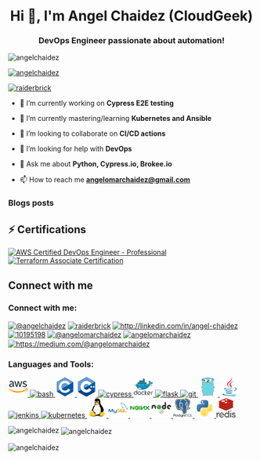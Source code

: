 <h1 align="center">Hi 👋, I'm Angel Chaidez (CloudGeek)</h1>
<h3 align="center">DevOps Engineer passionate about automation!</h3>

<p align="left"> <img src="https://komarev.com/ghpvc/?username=angelchaidez&label=Profile%20views&color=0e75b6&style=flat" alt="angelchaidez" /> </p>

<p align="left"> <a href="https://github.com/ryo-ma/github-profile-trophy"><img src="https://github-profile-trophy.vercel.app/?username=angelchaidez" alt="angelchaidez" /></a> </p>

<p align="left"> <a href="https://twitter.com/raiderbrick" target="blank"><img src="https://img.shields.io/twitter/follow/raiderbrick?logo=twitter&style=for-the-badge" alt="raiderbrick" /></a> </p>

- 🔭 I’m currently working on **Cypress E2E testing**

- 🌱 I’m currently mastering/learning **Kubernetes and Ansible**

- 👯 I’m looking to collaborate on **CI/CD actions**

- 🤝 I’m looking for help with **DevOps**

- 💬 Ask me about **Python, Cypress.io, Brokee.io**

- 📫 How to reach me **angelomarchaidez@gmail.com**

### Blogs posts
<!-- BLOG-POST-LIST:START -->
<!-- BLOG-POST-LIST:END -->

## ⚡ Certifications

<p>
  <a href="https://www.credly.com/badges/558530a8-d526-495c-be3f-eab9409743fc/public_url">
    <img src="https://images.credly.com/size/340x340/images/b9feab85-1a43-4f6c-99a5-631b88d5461b/image.png" width="150" height="150" alt="AWS Certified DevOps Engineer - Professional" />
  </a>
  <a href="https://www.credly.com/badges/29930ab1-06db-432a-846e-929c6a44aaa5/public_url">
    <img src="https://images.credly.com/size/340x340/images/85b9cfc4-257a-4742-878c-4f7ab4a2631b/image.png" width="150" height="150" alt="Terraform Associate Certification" />
  </a>
</p>

## Connect with me
<h3 align="left">Connect with me:</h3>
<p align="left">
<a href="https://dev.to/@angelchaidez" target="blank"><img align="center" src="https://raw.githubusercontent.com/rahuldkjain/github-profile-readme-generator/master/src/images/icons/Social/devto.svg" alt="@angelchaidez" height="30" width="40" /></a>
<a href="https://twitter.com/raiderbrick" target="blank"><img align="center" src="https://raw.githubusercontent.com/rahuldkjain/github-profile-readme-generator/master/src/images/icons/Social/twitter.svg" alt="raiderbrick" height="30" width="40" /></a>
<a href="https://linkedin.com/in/http://linkedin.com/in/angel-chaidez" target="blank"><img align="center" src="https://raw.githubusercontent.com/rahuldkjain/github-profile-readme-generator/master/src/images/icons/Social/linked-in-alt.svg" alt="http://linkedin.com/in/angel-chaidez" height="30" width="40" /></a>
<a href="https://stackoverflow.com/users/10195198" target="blank"><img align="center" src="https://raw.githubusercontent.com/rahuldkjain/github-profile-readme-generator/master/src/images/icons/Social/stack-overflow.svg" alt="10195198" height="30" width="40" /></a>
<a href="https://medium.com/@angelomarchaidez" target="blank"><img align="center" src="https://raw.githubusercontent.com/rahuldkjain/github-profile-readme-generator/master/src/images/icons/Social/medium.svg" alt="@angelomarchaidez" height="30" width="40" /></a>
<a href="https://www.hackerrank.com/angelomarchaidez" target="blank"><img align="center" src="https://raw.githubusercontent.com/rahuldkjain/github-profile-readme-generator/master/src/images/icons/Social/hackerrank.svg" alt="angelomarchaidez" height="30" width="40" /></a>
<a href="/https://medium.com/@angelomarchaidez" target="blank"><img align="center" src="https://raw.githubusercontent.com/rahuldkjain/github-profile-readme-generator/master/src/images/icons/Social/rss.svg" alt="https://medium.com/@angelomarchaidez" height="30" width="40" /></a>
</p>

<h3 align="left">Languages and Tools:</h3>
<p align="left">
<a href="https://aws.amazon.com" target="_blank" rel="noreferrer"> <img src="https://raw.githubusercontent.com/devicons/devicon/master/icons/amazonwebservices/amazonwebservices-original-wordmark.svg" alt="aws" width="40" height="40"/> </a> 
<a href="https://www.gnu.org/software/bash/" target="_blank" rel="noreferrer"> <img src="https://www.vectorlogo.zone/logos/gnu_bash/gnu_bash-icon.svg" alt="bash" width="40" height="40"/> </a> 
<a href="https://www.cprogramming.com/" target="_blank" rel="noreferrer"> <img src="https://raw.githubusercontent.com/devicons/devicon/master/icons/c/c-original.svg" alt="c" width="40" height="40"/> </a> 
<a href="https://www.w3schools.com/cpp/" target="_blank" rel="noreferrer"> <img src="https://raw.githubusercontent.com/devicons/devicon/master/icons/cplusplus/cplusplus-original.svg" alt="cplusplus" width="40" height="40"/> </a> 
<a href="https://www.cypress.io" target="_blank" rel="noreferrer"> <img src="https://raw.githubusercontent.com/simple-icons/simple-icons/6e46ec1fc23b60c8fd0d2f2ff46db82e16dbd75f/icons/cypress.svg" alt="cypress" width="40" height="40"/> </a> 
<a href="https://www.docker.com/" target="_blank" rel="noreferrer"> <img src="https://raw.githubusercontent.com/devicons/devicon/master/icons/docker/docker-original-wordmark.svg" alt="docker" width="40" height="40"/> </a> 
<a href="https://flask.palletsprojects.com/" target="_blank" rel="noreferrer"> <img src="https://www.vectorlogo.zone/logos/pocoo_flask/pocoo_flask-icon.svg" alt="flask" width="40" height="40"/> </a> 
<a href="https://git-scm.com/" target="_blank" rel="noreferrer"> <img src="https://www.vectorlogo.zone/logos/git-scm/git-scm-icon.svg" alt="git" width="40" height="40"/> </a> 
<a href="https://golang.org" target="_blank" rel="noreferrer"> <img src="https://raw.githubusercontent.com/devicons/devicon/master/icons/go/go-original.svg" alt="go" width="40" height="40"/> </a> 
<a href="https://www.java.com" target="_blank" rel="noreferrer"> <img src="https://raw.githubusercontent.com/devicons/devicon/master/icons/java/java-original.svg" alt="java" width="40" height="40"/> </a> 
<a href="https://www.jenkins.io" target="_blank" rel="noreferrer"> <img src="https://www.vectorlogo.zone/logos/jenkins/jenkins-icon.svg" alt="jenkins" width="40" height="40"/> </a> 
<a href="https://kubernetes.io" target="_blank" rel="noreferrer"> <img src="https://www.vectorlogo.zone/logos/kubernetes/kubernetes-icon.svg" alt="kubernetes" width="40" height="40"/> </a> 
<a href="https://www.linux.org/" target="_blank" rel="noreferrer"> <img src="https://raw.githubusercontent.com/devicons/devicon/master/icons/linux/linux-original.svg" alt="linux" width="40" height="40"/> </a> 
<a href="https://www.mysql.com/" target="_blank" rel="noreferrer"> <img src="https://raw.githubusercontent.com/devicons/devicon/master/icons/mysql/mysql-original-wordmark.svg" alt="mysql" width="40" height="40"/> </a> 
<a href="https://www.nginx.com" target="_blank" rel="noreferrer"> <img src="https://raw.githubusercontent.com/devicons/devicon/master/icons/nginx/nginx-original.svg" alt="nginx" width="40" height="40"/> </a> 
<a href="https://nodejs.org" target="_blank" rel="noreferrer"> <img src="https://raw.githubusercontent.com/devicons/devicon/master/icons/nodejs/nodejs-original-wordmark.svg" alt="nodejs" width="40" height="40"/> </a> 
<a href="https://www.postgresql.org" target="_blank" rel="noreferrer"> <img src="https://raw.githubusercontent.com/devicons/devicon/master/icons/postgresql/postgresql-original-wordmark.svg" alt="postgresql" width="40" height="40"/> </a> 
<a href="https://www.python.org" target="_blank" rel="noreferrer"> <img src="https://raw.githubusercontent.com/devicons/devicon/master/icons/python/python-original.svg" alt="python" width="40" height="40"/> </a> 
<a href="https://redis.io" target="_blank" rel="noreferrer"> <img src="https://raw.githubusercontent.com/devicons/devicon/master/icons/redis/redis-original-wordmark.svg" alt="redis" width="40" height="40"/> </a> 
</p>

<p><img align="left" src="https://github-readme-stats.vercel.app/api/top-langs?username=angelchaidez&show_icons=true&locale=en&layout=compact" alt="angelchaidez" /></p>

<p>&nbsp;<img align="center" src="https://github-readme-stats.vercel.app/api?username=angelchaidez&show_icons=true&locale=en" alt="angelchaidez" /></p>

<p><img align="center" src="https://github-readme-streak-stats.herokuapp.com/?user=angelchaidez&" alt="angelchaidez" /></p>
